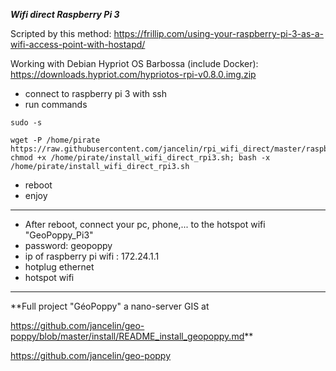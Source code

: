 ***Wifi direct Raspberry Pi 3***

Scripted by this method: https://frillip.com/using-your-raspberry-pi-3-as-a-wifi-access-point-with-hostapd/

Working with Debian Hypriot OS Barbossa (include Docker): https://downloads.hypriot.com/hypriotos-rpi-v0.8.0.img.zip

* connect to raspberry pi 3 with ssh
* run commands

```
sudo -s

wget -P /home/pirate https://raw.githubusercontent.com/jancelin/rpi_wifi_direct/master/raspberry_pi3/install_wifi_direct_rpi3.sh; chmod +x /home/pirate/install_wifi_direct_rpi3.sh; bash -x /home/pirate/install_wifi_direct_rpi3.sh
```

* reboot
* enjoy
________________________________________________________

* After reboot, connect your pc, phone,... to the hotspot wifi "GeoPoppy_Pi3"
* password: geopoppy
* ip of raspberry pi wifi : 172.24.1.1
* hotplug ethernet
* hotspot wifi

________________________________________________________

**Full project "GéoPoppy" a nano-server GIS at

https://github.com/jancelin/geo-poppy/blob/master/install/README_install_geopoppy.md**

https://github.com/jancelin/geo-poppy


